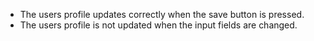 - The users profile updates correctly when the save button is pressed.
- The users profile is not updated when the input fields are changed.
